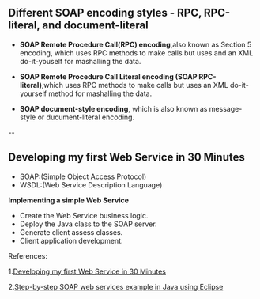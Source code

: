 ## Different SOAP encoding styles - RPC, RPC-literal, and document-literal

* **SOAP Remote Procedure Call(RPC) encoding**,also known as Section 5 encoding, which uses RPC methods to make calls but uses and an XML do-it-youself for mashalling the data.


* **SOAP Remote Procedure Call Literal encoding (SOAP RPC-literal)**,which uses RPC methods to make calls but uses an XML do-it-yourself method for mashalling the data.

* **SOAP document-style encoding**, which is also known as message-style or ducument-literal encoding.

--
## Developing my first Web Service in 30 Minutes

* SOAP:(Simple Object Access Protocol)
* WSDL:(Web Service Description Language)



**Implementing a simple Web Service**

* Create the Web Service business logic.
* Deploy the Java class to the SOAP server.
* Generate client assess classes.
* Client application development.


References:

1.[Developing my first Web Service in 30 Minutes](https://www.theserverside.com/news/1365600/Part-1-Developing-my-first-Web-Service-in-30-minutes)

2.[Step-by-step SOAP web services example in Java using Eclipse](https://www.theserverside.com/video/Step-by-step-SOAP-web-services-example-in-Java-using-Eclipse)